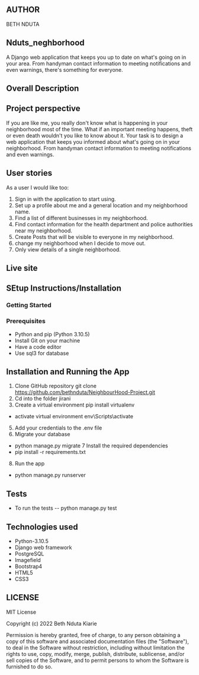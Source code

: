 
## AUTHOR
BETH NDUTA

## Nduts_neghborhood
A Django web application that keeps you up to date on what's going on in your area. From handyman contact information to meeting notifications and even warnings, there's something for everyone.

## Overall Description
## Project perspective
If you are like me, you really don't know what is happening in your neighborhood most of the time. What if an important meeting happens, theft or even death wouldn't you like to know about it.
Your task is to design a web application that keeps you informed about what's going on in your neighborhood. From handyman contact information to meeting notifications and even warnings.

## User stories
As a user I would like too:
1. Sign in with the application to start using.
2. Set up a profile about me and a general location and my neighborhood name.
3. Find a list of different businesses in my neighborhood.
4. Find contact information for the health department and police authorities near my neighborhood.
5. Create Posts that will be visible to everyone in my neighborhood.
6. change my neighborhood when I decide to move out.
7. Only view details of a single neighborhood.

## Live site

## SEtup Instructions/Installation
### Getting Started
### Prerequisites
* Python and pip (Python 3.10.5)
* Install Git on your machine
* Have a code editor
* Use sql3 for database

## Installation and Running the App
1. Clone GitHub repository
git clone https://github.com/bethnduta/NeighbourHood-Project.git
2. Cd into the folder jirani
3. Create a virtual environment
pip install virtualenv
* activate virtual environment
env\Scripts\activate

5. Add your credentials to the .env file
6. Migrate your database
* python manage.py migrate
7 Install the required dependencies
* pip install -r requirements.txt
8. Run the app
* python manage.py runserver

## Tests
* To run the tests
-- python manage.py test

## Technologies used
* Python-3.10.5
* Django web framework
* PostgreSQL
* Imagefield
* Bootstrap4
* HTML5
* CSS3


## LICENSE
MIT License

Copyright (c) 2022 Beth Nduta Kiarie

Permission is hereby granted, free of charge, to any person obtaining a copy of this software and associated documentation files (the "Software"), to deal in the Software without restriction, including without limitation the rights to use, copy, modify, merge, publish, distribute, sublicense, and/or sell copies of the Software, and to permit persons to whom the Software is furnished to do so.
